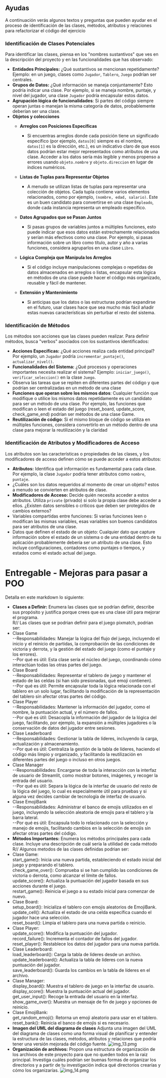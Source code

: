 
## Ayudas
A continuación verás algunos textos y preguntas que pueden ayudar en el proceso de identificación de las clases, métodos, atributos y relaciones para 
refactorizar el código del ejercicio

### Identificación de Clases Potenciales
Para identificar las clases, piensa en los "nombres sustantivos" que ves en la descripción del proyecto y en las funcionalidades que has observado:
- **Entidades Principales:** ¿Qué sustantivos se mencionan repetidamente? Ejemplo: en un juego, clases como `Jugador`, `Tablero`, `Juego` podrían ser centrales.
- **Grupos de Datos:** ¿Qué información se maneja conjuntamente? Esto podría indicar una clase. Por ejemplo, si se maneja nombre, puntaje, y nivel del jugador, una clase `Jugador` podría encapsular estos datos.
- **Agrupación lógica de funcionalidades**: Si partes del código siempre operan juntas o manejan la misma categoría de datos, probablemente deberían ser una clase. 
 - **Objetos y colecciones**
   - **Arreglos con Posiciones Específicas**
     - Si encuentras arreglos donde cada posición tiene un significado específico (por ejemplo, `datos[0]` siempre es el nombre, `datos[1]` es la dirección, etc.), es un indicativo claro de que esos datos podrían estar mejor representados como atributos de una clase. Acceder a los datos sería más legible y menos propenso a errores usando `objeto.nombre` y `objeto.direccion` en lugar de índices numéricos.

   - **Listas de Tuplas para Representar Objetos**
     - A menudo se utilizan listas de tuplas para representar una colección de objetos. Cada tupla contiene varios elementos relacionados, como por ejemplo, `(nombre, edad, salario)`. Este es un buen candidato para convertirse en una clase `Empleado`, donde cada instancia representa un empleado específico.

   - **Datos Agrupados que se Pasan Juntos**
     - Si pasas grupos de variables juntos a múltiples funciones, esto puede indicar que esos datos están estrechamente relacionados y serían más efectivos como una clase. Por ejemplo, si pasas información sobre un libro como título, autor y año a varias funciones, considera agruparlos en una clase `Libro`.
  
   - **Lógica Compleja que Manipula los Arreglos**
     - Si el código incluye manipulaciones complejas o repetidas de datos almacenados en arreglos o listas, encapsular esta lógica en métodos de una clase puede hacer el código más organizado, reusable y fácil de mantener.
   - **Extensión y Mantenimiento**
     - Si anticipas que los datos o las estructuras podrían expandirse en el futuro, usar clases hace que sea mucho más fácil añadir estas nuevas características sin perturbar el resto del sistema.

### Identificación de Métodos
Los métodos son acciones que las clases pueden realizar. Para definir métodos, busca "verbos" asociados con los sustantivos identificados:
- **Acciones Específicas:** ¿Qué acciones realiza cada entidad principal? Por ejemplo, un `Jugador` podría `incrementar_puntaje()`, `actualizar_nivel()`.
- **Funcionalidades del Sistema:** ¿Qué procesos y operaciones importantes necesita realizar el sistema? Ejemplo: `iniciar_juego()`, `verificar_seleccion()` en la clase `Juego`.
- Observa las tareas que se repiten en diferentes partes del código y que podrían ser centralizadas en un método de una clase
- **Funciones que operan sobre los mismos datos**: Cualquier función que modifique o utilice los mismos datos repetidamente es un candidato para ser un método de una clase. Por ejemplo, las funciones que modifican o leen el estado del juego (reset_board, update_score, check_game_end) podrían ser métodos de una clase Game.
- **Reutilización de código**: Si el mismo bloque de código se utiliza en múltiples funciones, considera convertirlo en un método dentro de una clase para mejorar la reutilización y la claridad

### Identificación de Atributos y Modificadores de Acceso
Los atributos son las características o propiedades de las clases, y los modificadores de acceso definen cómo se puede acceder a estos atributos:
- **Atributos:** Identifica qué información es fundamental para cada clase. Por ejemplo, la clase `Jugador` podría tener atributos como `nombre`, `puntaje`. 
- ¿Cuáles son los datos requeridos al momento de crear un objeto? estos a menudo se convierten en atributos de clase.
- **Modificadores de Acceso:** Decide quién necesita acceder a estos atributos. Utiliza `private` (privado) si solo la propia clase debe acceder a ellos. ¿Existen datos sensibles o críticos que deben ser protegidos de cambios externos?
- Variables compartidas entre funciones: Si varias funciones leen o modifican las mismas variables, esas variables son buenos candidatos para ser atributos de una clase. 
- Datos que definen el estado de un objeto: Cualquier dato que capture información sobre el estado de un sistema o de una entidad dentro de tu aplicación probablemente debería ser un atributo de una clase. Esto incluye configuraciones, contadores como puntajes o tiempos, y estados como el estado actual del juego.

#  Entregable - Mejoras para pasar a POO
Detalla en este markdown lo siguiente: 
- **Clases a Definir:** Enumera las clases que se podrían definir, describe sus propósito y justifica porque crees que es una clase útil para mejorar el programa.<br>
R// Las clases que se podrian definir para el juego pixmatch, podrian ser:<br> 
- Clase Game<br>
--Responsabilidades: Manejar la lógica del flujo del juego, incluyendo el inicio y el reinicio de partidas, la comprobación de las condiciones de victoria y derrota, y la gestión del estado del juego (como el puntaje y los errores).<br>
--Por qué es útil: Esta clase sería el núcleo del juego, coordinando cómo interactúan todas las otras partes del juego.
- Clase Board<br>
--Responsabilidades: Representar el tablero de juego y mantener el estado de las celdas (si han sido presionadas, qué emoji contienen).
<br>--Por qué es útil: Permite encapsular toda la lógica relacionada con el tablero en un solo lugar, facilitando la modificación de la representación del tablero sin afectar otras partes del código.
- Clase Player<br>
--Responsabilidades: Mantener la información del jugador, como el nombre, la puntuación actual, y el número de fallos.
<br>--Por qué es útil: Desacopla la información del jugador de la lógica del juego, facilitando, por ejemplo, la expansión a múltiples jugadores o la conservación de datos del jugador entre sesiones.
- Clase Leaderboard <br>
--Responsabilidades: Gestionar la tabla de líderes, incluyendo la carga, actualización y almacenamiento.
<br>--Por qué es útil: Centraliza la gestión de la tabla de líderes, haciendo el código más limpio y organizado, y facilitando la reutilización en diferentes partes del juego o incluso en otros juegos.
- Clase Manager<br>
--Responsabilidades: Encargarse de toda la interacción con la interfaz de usuario de Streamlit, como mostrar botones, imágenes, y recoger la entrada del usuario.
<br>--Por qué es útil: Separa la lógica de la interfaz de usuario del resto de la lógica del juego, lo cual es especialmente útil para pruebas y si alguna vez decides cambiar de tecnología de interfaz de usuario.
- Clase EmojiBank<br>
--Responsabilidades: Administrar el banco de emojis utilizados en el juego, incluyendo la selección aleatoria de emojis para el tablero y la barra lateral.
<br>--Por qué es útil: Encapsula todo lo relacionado con la selección y manejo de emojis, facilitando cambios en la selección de emojis sin afectar otras partes del código.
- **Métodos Importantes:** Enumera los métodos principales para cada clase. Incluye una descripción de cuál sería la utilidad de cada método
<br> R// Algunos metodos de las clases definidas podrian ser:<br>
- Clase Game:<br> start_game(): Inicia una nueva partida, estableciendo el estado inicial del juego y preparando el tablero.<br>
check_game_over(): Comprueba si se han cumplido las condiciones de victoria o derrota, como alcanzar el límite de fallos.<br>
update_score(): Actualiza la puntuación del jugador basada en sus acciones durante el juego.<br>
restart_game(): Reinicia el juego a su estado inicial para comenzar de nuevo.<br>
- Clase Board:<br>
setup_board(): Inicializa el tablero con emojis aleatorios de EmojiBank.<br>
update_cell(): Actualiza el estado de una celda específica cuando el jugador hace una selección.<br>
reset_board(): Limpia el tablero para una nueva partida o reinicio.
- Clase Player:<br>
update_score(): Modifica la puntuación del jugador.<br>
record_failure(): Incrementa el contador de fallos del jugador.<br>
reset_player(): Restablece los datos del jugador para una nueva partida.<br>
- Clase Leaderboard:<br>
load_leaderboard(): Carga la tabla de líderes desde un archivo.<br>
update_leaderboard(): Actualiza la tabla de líderes con la nueva puntuación del jugador.<br>
save_leaderboard(): Guarda los cambios en la tabla de líderes en el archivo.<br>
- Clase Manager: <br>
display_board(): Muestra el tablero de juego en la interfaz de usuario.<br>
display_score(): Muestra la puntuación actual del jugador.<br>
get_user_input(): Recoge la entrada del usuario en la interfaz.<br>
show_game_over(): Muestra un mensaje de fin de juego y opciones de reinicio.<br>
- Clase EmojiBank:<br>
get_random_emoji(): Retorna un emoji aleatorio para usar en el tablero.<br>
reset_bank(): Reinicia el banco de emojis si es necesario.<br>
- **Imagen del UML del diagrama de clases**  Adjunta una imagen del UML del diagrama de clases como una forma visual de planificar y entender la estructura de las clases, métodos, atributos y relaciones que podría tener una versión mejorada del código fuente.
![img_13.pmg](img/img_13.png)
- **Organización de archivos:** Propon una estructura de organización de los archivos de este proyecto para que no queden todos en la raiz principal. Investiga cuáles podrían ser buenas formas de organizar los directorios y a partir de tu investigación indica qué directorios crearías y cómo los organizarías.
![img_14.pmg](img/img_14.png)


